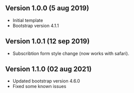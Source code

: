 ## Version 1.0.0 (5 aug 2019)
- Initial template
- Bootstrap version 4.1.1

## Version 1.0.1 (12 sep 2019)
- Subscribtion form style change (now works with safari).

## Version 1.1.0 (02 aug 2021)
- Updated bootstrap version 4.6.0
- Fixed some known issues
